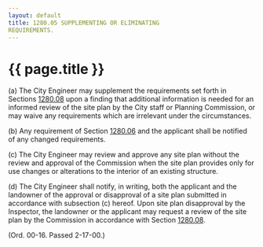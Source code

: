 ```yaml
---
layout: default 
title: 1280.05 SUPPLEMENTING OR ELIMINATING
REQUIREMENTS.
---
```


{{ page.title }}
================

​(a) The City Engineer may supplement the requirements set forth in
Sections [1280.08](554b6e3a.html) upon a finding that additional
information is needed for an informed review of the site plan by the
City staff or Planning Commission, or may waive any requirements which
are irrelevant under the circumstances.

​(b) Any requirement of Section [1280.06](554b6e3a.html) and the
applicant shall be notified of any changed requirements.

​(c) The City Engineer may review and approve any site plan without the
review and approval of the Commission when the site plan provides only
for use changes or alterations to the interior of an existing structure.

​(d) The City Engineer shall notify, in writing, both the applicant and
the landowner of the approval or disapproval of a site plan submitted in
accordance with subsection (c) hereof. Upon site plan disapproval by the
Inspector, the landowner or the applicant may request a review of the
site plan by the Commission in accordance with Section
[1280.08](554b6e3a.html).

(Ord. 00-16. Passed 2-17-00.)
